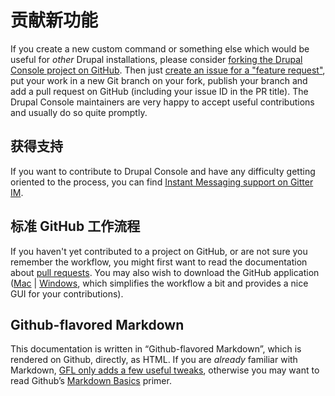 # 贡献新功能
If you create a new custom command or something else which would be useful for *other* Drupal installations, please consider [forking the Drupal Console project on GitHub](getting-the-project "Fork the Drupal Console project and clone it locally to add your functionality"). Then just [create an issue for a "feature request"](creating-issues-and-pull-requests "Add a new feature request as an “issue” and indicate you are working on it"), put your work in a new Git branch on your fork, publish your branch and add a pull request on GitHub (including your issue ID in the PR title). The Drupal Console maintainers are very happy to accept useful contributions and usually do so quite promptly.

## 获得支持
If you want to contribute to Drupal Console and have any difficulty getting oriented to the process, you can find [Instant Messaging support on Gitter IM](https://gitter.im/hechoendrupal/DrupalConsole).

## 标准 GitHub 工作流程
If you haven't yet contributed to a project on GitHub, or are not sure you remember the workflow, you might first want to read the documentation  about [pull requests](https://help.github.com/articles/using-pull-requests/). You may also wish to download the GitHub application ([Mac](https://mac.github.com) | [Windows](https://windows.github.com), which simplifies the workflow a bit and provides a nice GUI for your contributions).

## Github-flavored Markdown
This documentation is written in “Github-flavored Markdown”, which is rendered on Github, directly, as HTML. If you are *already* familiar with Markdown, [GFL only adds a few useful tweaks](https://help.github.com/articles/github-flavored-markdown/ "Github-Flavored Markdown—official documentation"), otherwise you may want to read Github’s [Markdown Basics](https://help.github.com/articles/markdown-basics/) primer.